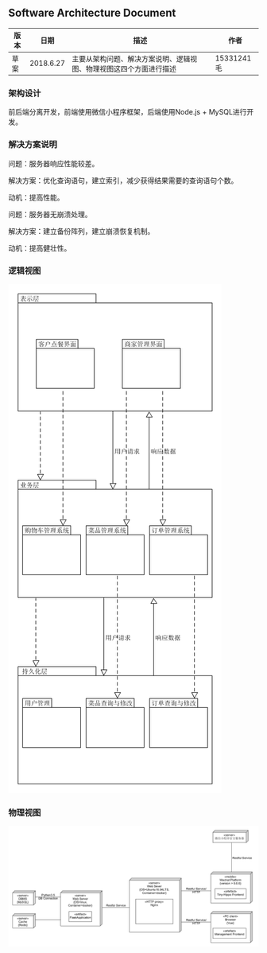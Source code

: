 ## Software Architecture Document

| 版本 | 日期 | 描述 | 作者|
| -- | -- | -- | -- |
| 草案 | 2018.6.27 | 主要从架构问题、解决方案说明、逻辑视图、物理视图这四个方面进行描述 | 15331241毛 |

### 架构设计

前后端分离开发，前端使用微信小程序框架，后端使用Node.js + MySQL进行开发。

### 解决方案说明

问题：服务器响应性能较差。

解决方案：优化查询语句，建立索引，减少获得结果需要的查询语句个数。

动机：提高性能。

问题：服务器无崩溃处理。

解决方案：建立备份阵列，建立崩溃恢复机制。

动机：提高健壮性。




### 逻辑视图

![逻辑视图](https://github.com/Meal-Order-System/DashBoard/blob/master/teamwork/img/SAD.png)

### 物理视图

![物理视图](https://github.com/Meal-Order-System/DashBoard/blob/master/teamwork/img/phy_img.png)